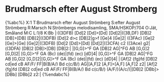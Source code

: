 # Brudmarsch efter August Stromberg

{%abc%}
X:1
T:Brudmarsch efter August Strömberg
S:efter August Strömberg
R:Marsch
N:Strömbergs melodisamling, SMA/HSKOP/704
O:Jät, Småland
M:C
L:1/8
K:Bb
|:((3DFB) [Dd]2 [Dd]>[Dd] [Dd]2|((3B,DF) [DB]2 [DB]>[DB] [DB]2|((3DFB) [Dd]2 d>c [DB]2|g>f [Ge]4 [Ge]2|
((3FAc) [Ge]2 [Ge]>[Ge] [Ge]2|((3DFB) [Dd]2 [Dd]>[Dd] [Dd]2|((3CFA) c2 ((3Ace) g2|((3DFA) [DB]2 [DB]>[DB] [DB]2:|
|[G,G]>^F GA  [DB]2 AG|^FG AB [G,G]2 [G,D]2| [G,G]>^F GA  (Bc) (de)|(fd) (ec) [dD]4|
[G,G]>^F GA  [DB]2 AG|^FG AB [G,G]2 [G,D]2|[G,G]>^F GA  (Bc) (de)|(fd) (ec) [dD]4|
|:[Af]2 {fg}fd [DB]2 cd|ed cB AF/F/ FF|B(B/A/) Bd c(c/B/) AG|[A,F]2 [A,F]>[A,F] [A,F]2 z2|
[Af]2 {fg}fd [DB]2 cd|ed cB AF/F/ FF|B(B/A/) Bd c(c/B/) (A/F/)(A/c/)|[DB]2 [DBb]>[DBb] [DBb]2 z2:|
{%endabc%}

